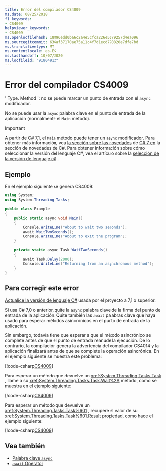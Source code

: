 ```yaml
---
title: Error del compilador CS4009
ms.date: 08/25/2018
f1_keywords:
- CS4009
helpviewer_keywords:
- CS4009
ms.openlocfilehash: 18896edd0ba6c2a4e5cfca226e5179257d4ea096
ms.sourcegitcommit: 636af37170ae75a11c4f7d1ecd770820e7dfe7bd
ms.translationtype: MT
ms.contentlocale: es-ES
ms.lasthandoff: 10/07/2020
ms.locfileid: "91804912"
---
```

# <a name="compiler-error-cs4009"></a>Error del compilador CS4009

' Type. Method ': no se puede marcar un punto de entrada con el `async` modificador.

No se puede usar la `async` palabra clave en el punto de entrada de la aplicación (normalmente el `Main` método).

> [!IMPORTANT]
> A partir de C# 7,1, el `Main` método puede tener un `async` modificador. Para obtener más información, vea [la sección sobre las novedades](../whats-new/csharp-7.md#async-main) de [C# 7 en](../whats-new/csharp-7.md) la sección de novedades de C#. Para obtener información sobre cómo seleccionar la versión del lenguaje C#, vea el artículo sobre la [selección de la versión de lenguaje c#](../language-reference/configure-language-version.md) .

## <a name="example"></a>Ejemplo

En el ejemplo siguiente se genera CS4009:

```csharp
using System;
using System.Threading.Tasks;

public class Example
{
    public static async void Main()
    {
        Console.WriteLine("About to wait two seconds");
        await WaitTwoSeconds();
        Console.WriteLine("About to exit the program");
    }

    private static async Task WaitTwoSeconds()
    {
        await Task.Delay(2000);
        Console.WriteLine("Returning from an asynchronous method");
    }
}
```

## <a name="to-correct-this-error"></a>Para corregir este error

[Actualice la versión de lenguaje C#](../language-reference/configure-language-version.md) usada por el proyecto a 7,1 o superior.

Si usa C# 7,0 o anterior, quite la `async` palabra clave de la firma del punto de entrada de la aplicación. Quite también las `await` palabras clave que haya usado para esperar métodos asincrónicos en el punto de entrada de la aplicación.

Sin embargo, todavía tiene que esperar a que el método asincrónico se complete antes de que el punto de entrada reanude la ejecución. De lo contrario, la compilación genera la advertencia del compilador CS4014 y la aplicación finalizará antes de que se complete la operación asincrónica. En el ejemplo siguiente se muestra este problema:

[!code-csharp[CS4009](~/samples/snippets/csharp/misc/cs4009-1.cs)]

Para esperar un método que devuelve un <xref:System.Threading.Tasks.Task> , llame a su <xref:System.Threading.Tasks.Task.Wait%2A> método, como se muestra en el ejemplo siguiente:

[!code-csharp[CS4009](~/samples/snippets/csharp/misc/cs4009-2.cs)]

Para esperar un método que devuelve un <xref:System.Threading.Tasks.Task%601> , recupere el valor de su <xref:System.Threading.Tasks.Task%601.Result> propiedad, como hace el ejemplo siguiente:

[!code-csharp[CS4009](~/samples/snippets/csharp/misc/cs4009-3.cs)]

## <a name="see-also"></a>Vea también

- [Palabra clave `async`](../language-reference/keywords/async.md)
- [`await` Operator](../language-reference/operators/await.md)
